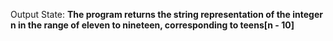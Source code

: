 Output State: **The program returns the string representation of the integer n in the range of eleven to nineteen, corresponding to teens[n - 10]**